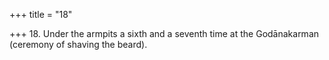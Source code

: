 +++
title = "18"

+++
18. Under the armpits a sixth and a seventh time at the Godānakarman (ceremony of shaving the beard).
